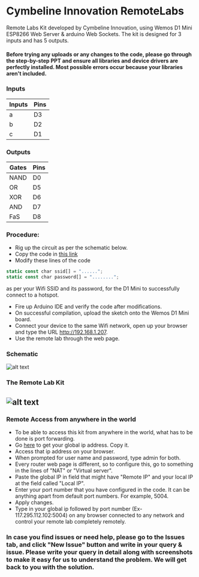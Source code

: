 # Cymbeline Innovation RemoteLabs
Remote Labs Kit developed by Cymbeline Innovation, using Wemos D1 Mini ESP8266 Web Server &amp; arduino Web Sockets.
The kit is designed for 3 inputs and has 5 outputs.

#### Before trying any uploads or any changes to the code, please go through the step-by-step PPT and ensure all libraries and device drivers are perfectly installed. Most possible errors occur because your libraries aren't included. 

### Inputs
|Inputs|Pins|
|------|----|
| a    | D3 |
| b    | D2 |
| c    | D1 |

### Outputs
| Gates | Pins |
|-------|------|
| NAND  | D0   |
| OR    | D5   |
| XOR   | D6   |
| AND   | D7   |
| FaS   | D8   |

### Procedure:
* Rig up the circuit as per the schematic below.
* Copy the code in [this link](https://github.com/KhyatiMehta3/CymbelineInnovation_RemoteLabs/blob/master/LabVIEW_RemoteLabs_Cymbeline.ino)
* Modify these lines of the code 
```javascript
static const char ssid[] = "......";
static const char password[] = "........";
```
as per your Wifi SSID and its password, for the D1 Mini to successfully connect to a hotspot.
* Fire up Arduino IDE and verify the code after modifications.
* On successful compilation, upload the sketch onto the Wemos D1 Mini board.
* Connect your device to the same Wifi network, open up your browser and type the URL http://192.168.1.207.
* Use the remote lab through the web page.

### Schematic
![alt text](https://github.com/KhyatiMehta3/CymbelineInnovation_RemoteLabs/blob/master/RemoteLab_Fritzing1.png "Schematic")

### The Remote Lab Kit
![alt text](https://github.com/KhyatiMehta3/CymbelineInnovation_RemoteLabs/blob/master/RemoteLab_Kit.jpeg "RemoteLab Kit")
---
### Remote Access from anywhere in the world
* To be able to access this kit from anywhere in the world, what has to be done is port forwarding.
* Go [here](https://www.ipchicken.com) to get your global ip address. Copy it.
* Access that ip address on your browser.
* When prompted for user name and password, type admin for both.
* Every router web page is different, so to configure this, go to something in the lines of "NAT" or "Virtual server".
* Paste the global IP in field that might have "Remote IP" and your local IP at the field called "Local IP".
* Enter your port number that you have configured in the code. It can be anything apart from default port numbers. For example, 5004.
* Apply changes.
* Type in your global ip followed by port number (Ex- 117.295.112.102:5004) on any browser connected to any network and control your remote lab completely remotely.
### In case you find issues or need help, please go to the Issues tab, and click "New Issue" button and write in your query & issue. Please write your query in detail along with screenshots to make it easy for us to understand the problem. We will get back to you with the solution.
